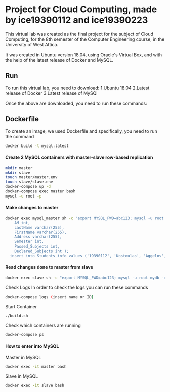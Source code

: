 Project for Cloud Computing, made by ice19390112 and ice19390223
========================

This virtual lab was created as the final project for the subject of Cloud Computing, for the 8th semester of the Computer Engineering course, in the University of West Attica. 

It was created in Ubuntu version 18.04, using Oracle's Virtual Box, and with the help of the latest release of Docker and MySQL.

## Run
To run this virtual lab, you need to download:
1.Ubuntu 18.04
2.Latest release of Docker
3.Latest release of MySQl

Once the above are downloaded, you need to run these commands:

## Dockerfile
To create an image, we used Dockerfile and specifically, you need to run the command
```bash
docker build -t mysql:latest
```

#### Create 2 MySQL containers with master-slave row-based replication 

```bash
mkdir master 
mkdir slave
touch master/master.env
touch slave/slave.env
docker-compose up -d
docker-compose exec master bash
mysql -u root -p
```

#### Make changes to master

```bash
docker exec mysql_master sh -c "export MYSQL_PWD=abc123; mysql -u root Students -d 'create table Students_info(
	AM int,
	LastName varchar(255),
	FirstName varchar(255),
	Address varchar(255),
	Semester int,
	Passed_Subjects int,
	Declared_Subjects int );
  insert into Students_info values ('19390112', 'Kostoulas', 'Aggelos', 'Athens', '8', '25', '8');
```

#### Read changes done to master from slave

```bash
docker exec slave sh -c "export MYSQL_PWD=abc123; mysql -u root mydb -d 'select * from code \G'"
```


Check Logs
In order to check the logs you can run these commands

```bash
docker-compose logs (insert name or ID)
```

Start Container

```bash
./build.sh
```

Check which containers are running

```bash
docker-compose ps
```


#### How to enter into MySQL

Master in MySQL

```bash
docker exec -it master bash
```
Slave in MySQL

```bash
docker exec -it slave bash
